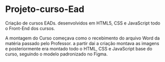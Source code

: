 # Projeto-curso-Ead
Criação de cursos EADs. desenvolvidos em HTML5, CSS e JavaScript todo o Front-End dos cursos.


A montagem do Curso começava como o recebimento do arquivo Word da matéria passado pelo Professor. a partir dai a criação
montava as imagens e posteriormente era montado todo o HTML, CSS e JavaScript base do curso, seguindo o modelo padronizado
no Figma.

